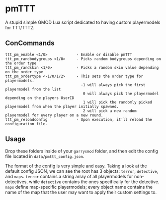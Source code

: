 # pmTTT
A stupid simple GMOD Lua script dedicated to having custom playermodels for TTT/TTT2.

## ConCommands
```
ttt_pm_enable <1/0>             - Enable or disable pmTTT
ttt_pm_randbodygroups <1/0>     - Picks random bodygroups depending on the order type
ttt_pm_randskin <1/0>           - Picks a random skin value depending on the order type
ttt_pm_ordertype <-1/0/1/2>     - This sets the order type for playermodels. 
                                  -1 will always pick the first playermodel from the list
                                   0 will always pick the playermodel depending on the players UserID
                                   1 will pick the randomly picked playermodel from when the player initially spawned.
                                   2 will pick a new random playermodel for every player on a new round.
ttt_pm_reloadconfig				- Upon execution, it'll reload the configuration file.
```

## Usage
Drop these folders inside of your `garrysmod` folder, and then edit the config file located in `data/pmttt_config.json`.

The format of the config is very simple and easy. 
Taking a look at the default config JSON, we can see the root has 3 objects: `terror`, `detective`, and `maps`. `terror` contains a string array of all playermodels for non-detectives, while `detective` contains the ones specifically for the detective. `maps` define map-specific playermodels; every object name contains the name of the map that the user may want to apply their custom settings to.
